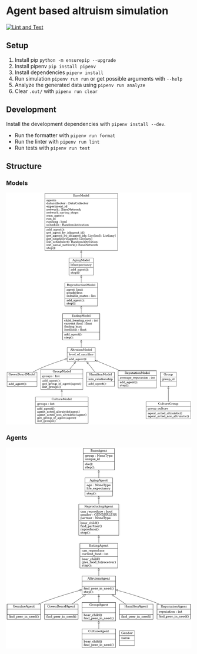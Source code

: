 # Agent based altruism simulation

[![Lint and Test](https://github.com/koerners/thesis-simulation/actions/workflows/pytest.yml/badge.svg?branch=main)](https://github.com/koerners/thesis-simulation/actions/workflows/pytest.yml)

## Setup

1. Install pip ```python -m ensurepip --upgrade```
2. Install pipenv ```pip install pipenv```
3. Install dependencies ```pipenv install```
4. Run simulation ```pipenv run run``` or get possible arguments with ```--help```
5. Analyze the generated data using ```pipenv run analyze```
6. Clear ```.out/``` with ```pipenv run clear```

## Development

Install the development dependencies with ```pipenv install --dev```.

- Run the formatter with ```pipenv run format```
- Run the linter with ```pipenv run lint```
- Run tests with ```pipenv run test```


## Structure
### Models
![UML-Models](https://github.com/koerners/thesis-simulation/blob/main/uml/classes_Models.png)
### Agents
![UML-Models](https://github.com/koerners/thesis-simulation/blob/main/uml/classes_Agents.png)
